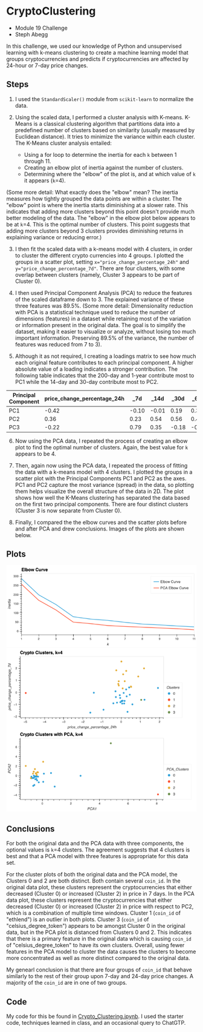 # CryptoClustering
- Module 19 Challenge
- Steph Abegg

In this challenge, we used our knowledge of Python and unsupervised learning with k-means clustering to create a machine learning model that groups cryptocurrencies and predicts if cryptocurrencies are affected by 24-hour or 7-day price changes.

## Steps

1. I used the `StandardScaler()` module from `scikit-learn` to normalize the data.

2. Using the scaled data, I performed a cluster analysis with K-means. K-Means is a classical clustering algorithm that partitions data into a predefined number of clusters based on similarity (usually measured by Euclidean distance). It tries to minimize the variance within each cluster. The K-Means cluster analysis entailed:
   - Using a for loop to determine the inertia for each `k` between 1 through 11.
   - Creating an elbow plot of inertia against the number of clusters.
   - Determining where the "elbow" of the plot is, and at which value of `k` it appears (`k`=4).

(Some more detail: What exactly does the "elbow" mean? The inertia measures how tightly grouped the data points are within a cluster. The "elbow" point is where the inertia starts diminishing at a slower rate. This indicates that adding more clusters beyond this point doesn't provide much better modeling of the data. The "elbow" in the elbow plot below appears to be at `k`=4. This is the optimal number of clusters. This point suggests that adding more clusters beyond 3 clusters provides diminishing returns in explaining variance or reducing error.)

3. I then fit the scaled data with a k-means model with 4 clusters, in order to cluster the different crypto currencies into 4 groups. I plotted the groups in a scatter plot, setting `x="price_change_percentage_24h"` and `y="price_change_percentage_7d"`.  There are four  clusters, with some overlap between clusters (namely, Cluster 3 appears to be part of Cluster 0).

4. I then used Principal Component Analysis (PCA) to reduce the features of the scaled dataframe down to 3. The explained variance of these three features was 89.5%. (Some more detail: Dimensionality reduction with PCA is a statistical technique used to reduce the number of dimensions (features) in a dataset while retaining most of the variation or information present in the original data. The goal is to simplify the dataset, making it easier to visualize or analyze, without losing too much important information. Preserving 89.5% of the variance, the number of features was reduced from 7 to 3).

5. Although it as not required, I creating a loadings matrix to see how much each original feature contributes to each principal component. A higher absolute value of a loading indicates a stronger contribution. The following table indicates that the 200-day and 1-year contribute most to PC1 while the 14-day and 30-day contribute most to PC2.

| Principal Component | price_change_percentage_24h | _7d | _14d | _30d | _60d | _200d | _1y |
|----------|----------|----------| ----------| ----------| ----------| ----------| ----------|
| PC1 | -0.42  | -0.10 | -0.01 | 0.19  | 0.32 | 0.59 | 0.57 |
| PC2 | 0.36  | 0.23 | 0.54 | 0.56 | 0.43 | 0.03  | -0.15 |
| PC3 | -0.22 | 0.79 | 0.35 | -0.18 | -0.36 |  0.04 | 0.21 |

6. Now using the PCA data, I repeated the process of creating an elbow plot to find the optimal number of clusters. Again, the best value for `k` appears to be 4. 

7. Then, again now using the PCA data, I repeated the process of fitting the data with a k-means model with 4 clusters. I plotted the groups in a scatter plot with the Principal Components PC1 and PC2 as the axes. PC1 and PC2 capture the most variance (spread) in the data, so plotting them helps visualize the overall structure of the data in 2D. The plot shows how well the K-Means clustering has separated the data based on the first two principal components. There are four distinct clusters (Cluster 3 is now separate from Cluster 0).
   
8. Finally, I compared the the elbow curves and the scatter plots before and after PCA and drew conclusions. Images of the plots are shown below.

## Plots

<img src="images/elbow_plots.png" width=700>
<img src="images/cluster_plots.png" width=700>

## Conclusions

For both the original data and the PCA data with three components, the optional values is `k`=4 clusters. The agreement suggests that 4 clusters is best and that a PCA model with three features is appropriate for this data set.

For the cluster plots of both the original data and the PCA model, the Clusters 0 and 2 are both distinct. Both contain several `coin_id`. In the original data plot, these clusters represent the cryptocurrencies that either decreased (Cluster 0) or increased (Cluster 2) in price in 7 days. In the PCA data plot, these clusters represent the cryptocurrencies that either decreased (Cluster 0) or increased (Cluster 2) in price with respect to PC2, which is a combination of multiple time windows. Cluster 1 (`coin_id` of "ethlend") is an outlier in both plots. Cluster 3 (`coin_id` of "celsius_degree_token") appears to be amongst Cluster 0 in the original data, but in the  PCA plot is distanced from Clusters 0 and 2. This indicates that there is a primary feature in the original data which is causing `coin_id` of "celsius_degree_token" to have its own clusters. Overall, using fewer features in the PCA model to cluster the data causes the clusters to become more concentrated as well as more distinct compared to the original data.

My genearl conclusion is that there are four groups of `coin_id` that behave similarly to the rest of their group upon 7-day and 24-day price changes. A majority of the `coin_id` are in one of two groups.

## Code

My code for this be found in [Crypto_Clustering.ipynb](Crypto_Clustering.ipynb). I used the starter code, techniques learned in class, and an occasional query to ChatGTP.
